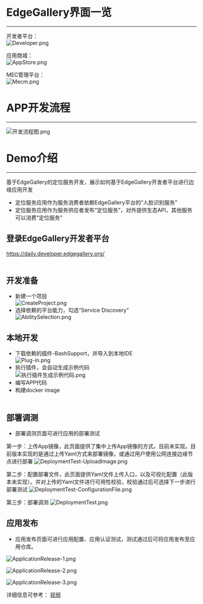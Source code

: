# EdgeGallery界面一览
-------------------
开发者平台：<br>
![](/uploads/images/2020/v1.0/Developer.png "Developer.png")<br>

应用商城：<br>
![](/uploads/images/2020/v1.0/AppStore.png "AppStore.png")<br>

MEC管理平台：<br>
![](/uploads/images/2020/v1.0/Mecm.png "Mecm.png")<br>

# APP开发流程
-------------------
![](/uploads/images/2020/0927/development_flow.png "开发流程图.png")<br>

# Demo介绍
-------------------
基于EdgeGallery的定位服务开发，展示如何基于EdgeGallery开发者平台进行边缘应用开发<br>
* 定位服务应用作为服务消费者依赖EdgeGallery平台的“人脸识别服务”<br>
* 定位服务应用作为服务供应者发布“定位服务”，对外提供生态API，其他服务可以消费“定位服务”<br>

## 登录EdgeGallery开发者平台
https://daily.developer.edgegallery.org/<br><br>
## 开发准备
* 新建一个项目<br>
![](/uploads/images/2020/v1.0/CreateProject.png "CreateProject.png")
* 选择依赖的平台能力，勾选“Service Discovery”<br>
![](/uploads/images/2020/v1.0/AbilitySelection.png "AbilitySelection.png")

## 本地开发
* 下载依赖的插件-BashSupport，并导入到本地IDE<br>
![](/uploads/images/2020/v1.0/Plug-in.png "Plug-in.png")
* 执行插件，会自动生成示例代码<br>
![](/uploads/images/2020/0927/execute_plugin.png "执行插件生成示例代码.png")
* 编写APP代码<br>
* 构建docker image<br><br>
## 部署调测
* 部署调测页面可进行应用的部署测试

 第一步：上传App镜像，此页面提供了集中上传App镜像的方式，目前未实现。目前版本实现的是通过上传Yaml方式来部署镜像，或通过用户使用公网连接边缘节点进行部署
![](/uploads/images/2020/v1.0/DeploymentTest-UploadImage.png "DeploymentTest-UploadImage.png")

 第二步：配置部署文件，此页面提供Yaml文件上传入口，以及可视化配置（此版本未实现）。并对上传的Yaml文件进行可用性校验，校验通过后可选择下一步进行部署测试
![](/uploads/images/2020/v1.0/DeploymentTest-ConfigurationFile.png "DeploymentTest-ConfigurationFile.png")

 第三步：部署调测
![](/uploads/images/2020/v1.0/DeploymentTest.png "DeploymentTest.png")


##  应用发布
* 应用发布页面可进行应用配置、应用认证测试，测试通过后可将应用发布至应用仓库。

![](/uploads/images/2020/v1.0/ApplicationRelease-1.png "ApplicationRelease-1.png")

![](/uploads/images/2020/v1.0/ApplicationRelease-2.png "ApplicationRelease-2.png")

![](/uploads/images/2020/v1.0/ApplicationRelease-3.png "ApplicationRelease-3.png")

详细信息可参考：
[视频](https://gitee.com/edgegallery/community/blob/master/TSC/Release/v0.9/EdgeGallery%20Demo%20Recording.mp4)


